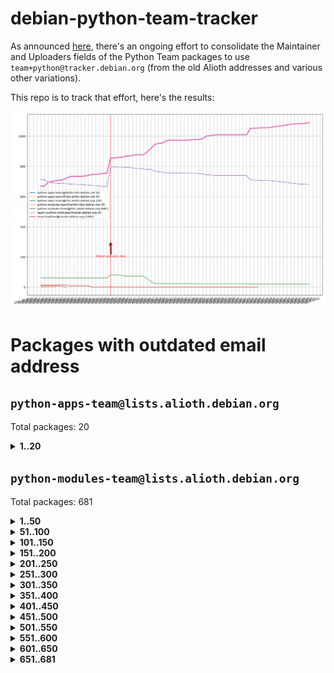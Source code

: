 # debian-python-team-tracker



As announced [here](https://lists.debian.org/debian-python/2021/08/msg00006.html), there's an ongoing effort to consolidate the Maintainer and Uploaders fields of the Python Team packages to use `team+python@tracker.debian.org` (from the old Alioth addresses and various other variations).



This repo is to track that effort, here's the results:



![Python team emails](images/python_team_emails.svg)


# Packages with outdated email address

## `python-apps-team@lists.alioth.debian.org`
Total packages: 20
<details>
<summary><b>1..20</b></summary>


| # | Package | Version |
| --- | --- | --- |
| 1 | [ctop](https://tracker.debian.org/ctop) | 1.0.0-2.1 |
| 2 | [cython](https://tracker.debian.org/cython) | 0.29.14-1 |
| 3 | [db2twitter](https://tracker.debian.org/db2twitter) | 0.6-1.1 |
| 4 | [dodgy](https://tracker.debian.org/dodgy) | 0.1.9-3 |
| 5 | [etm](https://tracker.debian.org/etm) | 3.2.30-1.1 |
| 6 | [firmware-microbit-micropython](https://tracker.debian.org/firmware-microbit-micropython) | 1.0.1-2 |
| 7 | [flatlatex](https://tracker.debian.org/flatlatex) | 0.8-1.1 |
| 8 | [freealchemist](https://tracker.debian.org/freealchemist) | 0.5-1.1 |
| 9 | [kanboard-cli](https://tracker.debian.org/kanboard-cli) | 0.0.2-1.1 |
| 10 | [lightyears](https://tracker.debian.org/lightyears) | 1.4-2 |
| 11 | [muttdown](https://tracker.debian.org/muttdown) | 0.3.4-1 |
| 12 | [pelican](https://tracker.debian.org/pelican) | 4.0.1+dfsg-1.1 |
| 13 | [pipenv](https://tracker.debian.org/pipenv) | 11.9.0-1.1 |
| 14 | [prospector](https://tracker.debian.org/prospector) | 1.1.7-2 |
| 15 | [pybik](https://tracker.debian.org/pybik) | 3.0-3.1 |
| 16 | [retweet](https://tracker.debian.org/retweet) | 0.10-1.1 |
| 17 | [sen](https://tracker.debian.org/sen) | 0.6.1-0.1 |
| 18 | [sinntp](https://tracker.debian.org/sinntp) | 1.6-1.2 |
| 19 | [smem](https://tracker.debian.org/smem) | 1.5-1.1 |
| 20 | [voltron](https://tracker.debian.org/voltron) | 0.1.7+git20200109-1.1 |
</details>

## `python-modules-team@lists.alioth.debian.org`
Total packages: 681
<details>
<summary><b>1..50</b></summary>


| # | Package | Version |
| --- | --- | --- |
| 1 | [anorack](https://tracker.debian.org/anorack) | 0.2.7-1 |
| 2 | [anosql](https://tracker.debian.org/anosql) | 1.0.1-1 |
| 3 | [appdirs](https://tracker.debian.org/appdirs) | 1.4.4-1 |
| 4 | [asn1crypto](https://tracker.debian.org/asn1crypto) | 1.4.0-1 |
| 5 | [astral](https://tracker.debian.org/astral) | 1.6.1-2 |
| 6 | [authres](https://tracker.debian.org/authres) | 1.2.0-2 |
| 7 | [automat](https://tracker.debian.org/automat) | 20.2.0-1 |
| 8 | [azure-cosmos-table-python](https://tracker.debian.org/azure-cosmos-table-python) | 1.0.5+git20191025-5 |
| 9 | [babelfish](https://tracker.debian.org/babelfish) | 0.5.4-3 |
| 10 | [bdist-nsi](https://tracker.debian.org/bdist-nsi) | 0.1.5-2 |
| 11 | [behave](https://tracker.debian.org/behave) | 1.2.6-3 |
| 12 | [bernhard](https://tracker.debian.org/bernhard) | 0.2.6-2 |
| 13 | [betamax](https://tracker.debian.org/betamax) | 0.8.1-2 |
| 14 | [bibtexparser](https://tracker.debian.org/bibtexparser) | 1.1.0+ds-3 |
| 15 | [binaryornot](https://tracker.debian.org/binaryornot) | 0.4.4+dfsg-4 |
| 16 | [bitstruct](https://tracker.debian.org/bitstruct) | 8.9.0-1 |
| 17 | [blessings](https://tracker.debian.org/blessings) | 1.6-3 |
| 18 | [case](https://tracker.debian.org/case) | 1.5.3+dfsg-3 |
| 19 | [celery-batches](https://tracker.debian.org/celery-batches) | 0.2-2 |
| 20 | [celery-haystack](https://tracker.debian.org/celery-haystack) | 0.10-4 |
| 21 | [cerealizer](https://tracker.debian.org/cerealizer) | 0.8.1-3 |
| 22 | [chardet](https://tracker.debian.org/chardet) | 4.0.0-1 |
| 23 | [chargebee-python](https://tracker.debian.org/chargebee-python) | 1.6.6-1 |
| 24 | [chargebee2-python](https://tracker.debian.org/chargebee2-python) | 2.7.3-1 |
| 25 | [circuits](https://tracker.debian.org/circuits) | 3.1.0+ds1-2 |
| 26 | [codicefiscale](https://tracker.debian.org/codicefiscale) | 0.9+ds0-2 |
| 27 | [colorclass](https://tracker.debian.org/colorclass) | 2.2.0-2.1 |
| 28 | [colorspacious](https://tracker.debian.org/colorspacious) | 1.1.2-2 |
| 29 | [commonmark](https://tracker.debian.org/commonmark) | 0.9.1-3 |
| 30 | [constantly](https://tracker.debian.org/constantly) | 15.1.0-2 |
| 31 | [contextlib2](https://tracker.debian.org/contextlib2) | 0.6.0.post1-1 |
| 32 | [cookiecutter](https://tracker.debian.org/cookiecutter) | 1.6.0-4 |
| 33 | [coreapi](https://tracker.debian.org/coreapi) | 2.3.3-4 |
| 34 | [coreschema](https://tracker.debian.org/coreschema) | 0.0.4-3 |
| 35 | [cov-core](https://tracker.debian.org/cov-core) | 1.15.0-3 |
| 36 | [cppy](https://tracker.debian.org/cppy) | 1.1.0-2 |
| 37 | [cram](https://tracker.debian.org/cram) | 0.7-4 |
| 38 | [cssutils](https://tracker.debian.org/cssutils) | 1.0.2-3 |
| 39 | [d2to1](https://tracker.debian.org/d2to1) | 0.2.12-2 |
| 40 | [deap](https://tracker.debian.org/deap) | 1.3.1-2 |
| 41 | [debiancontributors](https://tracker.debian.org/debiancontributors) | 0.7.8-2 |
| 42 | [devpi-common](https://tracker.debian.org/devpi-common) | 3.2.2-1.1 |
| 43 | [django-ajax-selects](https://tracker.debian.org/django-ajax-selects) | 1.7.0-3 |
| 44 | [django-anymail](https://tracker.debian.org/django-anymail) | 7.1.0-1 |
| 45 | [django-bitfield](https://tracker.debian.org/django-bitfield) | 1.9.6-2 |
| 46 | [django-countries](https://tracker.debian.org/django-countries) | 6.0-1 |
| 47 | [django-dirtyfields](https://tracker.debian.org/django-dirtyfields) | 1.3.1-2 |
| 48 | [django-downloadview](https://tracker.debian.org/django-downloadview) | 2.1.1-1 |
| 49 | [django-environ](https://tracker.debian.org/django-environ) | 0.4.4-2 |
| 50 | [django-filter](https://tracker.debian.org/django-filter) | 2.4.0-1 |
</details>
<details>
<summary><b>51..100</b></summary>

| # | Package | Version |
| --- | --- | --- |
| 51 | [django-hvad](https://tracker.debian.org/django-hvad) | 1.8.0-1.1 |
| 52 | [django-impersonate](https://tracker.debian.org/django-impersonate) | 1.5-1 |
| 53 | [django-js-reverse](https://tracker.debian.org/django-js-reverse) | 0.7.3-1.1 |
| 54 | [django-macaddress](https://tracker.debian.org/django-macaddress) | 1.5.0-2 |
| 55 | [django-markupfield](https://tracker.debian.org/django-markupfield) | 2.0.0-1 |
| 56 | [django-memoize](https://tracker.debian.org/django-memoize) | 2.2.0+dfsg-1 |
| 57 | [django-nose](https://tracker.debian.org/django-nose) | 1.4.6-2.1 |
| 58 | [django-notification](https://tracker.debian.org/django-notification) | 1.2.0-3 |
| 59 | [django-organizations](https://tracker.debian.org/django-organizations) | 1.1.2-1 |
| 60 | [django-pagination](https://tracker.debian.org/django-pagination) | 1.0.7-4 |
| 61 | [django-paintstore](https://tracker.debian.org/django-paintstore) | 0.2-4 |
| 62 | [django-picklefield](https://tracker.debian.org/django-picklefield) | 3.0.1-1 |
| 63 | [django-pipeline](https://tracker.debian.org/django-pipeline) | 1.6.14-3 |
| 64 | [django-q](https://tracker.debian.org/django-q) | 1.2.1-1 |
| 65 | [django-recurrence](https://tracker.debian.org/django-recurrence) | 1.10.3-1 |
| 66 | [django-redis-sessions](https://tracker.debian.org/django-redis-sessions) | 0.6.1-2 |
| 67 | [django-simple-redis-admin](https://tracker.debian.org/django-simple-redis-admin) | 1.4.0-2 |
| 68 | [django-stronghold](https://tracker.debian.org/django-stronghold) | 0.3.0+debian-2 |
| 69 | [django-webpack-loader](https://tracker.debian.org/django-webpack-loader) | 0.6.0-2 |
| 70 | [django-websocket-redis](https://tracker.debian.org/django-websocket-redis) | 0.4.7-2 |
| 71 | [django-wkhtmltopdf](https://tracker.debian.org/django-wkhtmltopdf) | 3.3.0-1 |
| 72 | [django-xmlrpc](https://tracker.debian.org/django-xmlrpc) | 0.1.8-2 |
| 73 | [djangorestframework-api-key](https://tracker.debian.org/djangorestframework-api-key) | 2.0.0-2 |
| 74 | [djangorestframework-filters](https://tracker.debian.org/djangorestframework-filters) | 1.0.0.dev0-1 |
| 75 | [dkimpy](https://tracker.debian.org/dkimpy) | 1.0.5-1 |
| 76 | [dnsdiag](https://tracker.debian.org/dnsdiag) | 1.7.0-1 |
| 77 | [dnspython](https://tracker.debian.org/dnspython) | 2.0.0-1 |
| 78 | [dockerpty](https://tracker.debian.org/dockerpty) | 0.4.1-2 |
| 79 | [dominate](https://tracker.debian.org/dominate) | 2.3.1-2 |
| 80 | [doublex](https://tracker.debian.org/doublex) | 1.9.2-1 |
| 81 | [drf-generators](https://tracker.debian.org/drf-generators) | 0.5.0-1 |
| 82 | [easyprocess](https://tracker.debian.org/easyprocess) | 0.2.5-2 |
| 83 | [elasticsearch-curator](https://tracker.debian.org/elasticsearch-curator) | 5.8.1-1 |
| 84 | [entrypoints](https://tracker.debian.org/entrypoints) | 0.3-3 |
| 85 | [enum34](https://tracker.debian.org/enum34) | 1.1.6-4 |
| 86 | [enzyme](https://tracker.debian.org/enzyme) | 0.4.1-2 |
| 87 | [exam](https://tracker.debian.org/exam) | 0.10.5-3 |
| 88 | [factory-boy](https://tracker.debian.org/factory-boy) | 2.11.1-3 |
| 89 | [faker](https://tracker.debian.org/faker) | 0.9.3-0.1 |
| 90 | [fakesleep](https://tracker.debian.org/fakesleep) | 0.1-2 |
| 91 | [fastchunking](https://tracker.debian.org/fastchunking) | 0.0.3-2 |
| 92 | [feedgenerator](https://tracker.debian.org/feedgenerator) | 1.9-2 |
| 93 | [flake8-polyfill](https://tracker.debian.org/flake8-polyfill) | 1.0.2-2 |
| 94 | [flask-api](https://tracker.debian.org/flask-api) | 1.1+dfsg-1.1 |
| 95 | [flask-assets](https://tracker.debian.org/flask-assets) | 2.0-1 |
| 96 | [flask-babelex](https://tracker.debian.org/flask-babelex) | 0.9.4-1 |
| 97 | [flask-bcrypt](https://tracker.debian.org/flask-bcrypt) | 0.7.1-2 |
| 98 | [flask-compress](https://tracker.debian.org/flask-compress) | 1.4.0-3 |
| 99 | [flask-gravatar](https://tracker.debian.org/flask-gravatar) | 0.4.2-2 |
| 100 | [flask-htmlmin](https://tracker.debian.org/flask-htmlmin) | 1.3.2-2 |
</details>
<details>
<summary><b>101..150</b></summary>

| # | Package | Version |
| --- | --- | --- |
| 101 | [flask-ldapconn](https://tracker.debian.org/flask-ldapconn) | 0.7.2-1.1 |
| 102 | [flask-limiter](https://tracker.debian.org/flask-limiter) | 1.0.1-2 |
| 103 | [flask-login](https://tracker.debian.org/flask-login) | 0.5.0-1 |
| 104 | [flask-mail](https://tracker.debian.org/flask-mail) | 0.9.1+dfsg1-1.1 |
| 105 | [flask-mongoengine](https://tracker.debian.org/flask-mongoengine) | 0.9.3-4 |
| 106 | [flask-multistatic](https://tracker.debian.org/flask-multistatic) | 1.0-2 |
| 107 | [flask-paranoid](https://tracker.debian.org/flask-paranoid) | 0.2.0-3.1 |
| 108 | [flask-script](https://tracker.debian.org/flask-script) | 2.0.6-2 |
| 109 | [flask-silk](https://tracker.debian.org/flask-silk) | 0.2-18 |
| 110 | [flask-wtf](https://tracker.debian.org/flask-wtf) | 0.14.3-1 |
| 111 | [flufl.bounce](https://tracker.debian.org/flufl.bounce) | 3.0.1-1 |
| 112 | [flufl.enum](https://tracker.debian.org/flufl.enum) | 4.1.1-3 |
| 113 | [flufl.i18n](https://tracker.debian.org/flufl.i18n) | 3.0.1-1 |
| 114 | [flufl.lock](https://tracker.debian.org/flufl.lock) | 5.0.1-1 |
| 115 | [flufl.password](https://tracker.debian.org/flufl.password) | 1.3-3 |
| 116 | [flufl.testing](https://tracker.debian.org/flufl.testing) | 0.7-2 |
| 117 | [gerritlib](https://tracker.debian.org/gerritlib) | 0.8.0-2 |
| 118 | [gmplot](https://tracker.debian.org/gmplot) | 1.2.0-2 |
| 119 | [gpxpy](https://tracker.debian.org/gpxpy) | 1.4.2-1 |
| 120 | [gtextfsm](https://tracker.debian.org/gtextfsm) | 1.1.0-2 |
| 121 | [gtts](https://tracker.debian.org/gtts) | 2.0.3-1 |
| 122 | [gtts-token](https://tracker.debian.org/gtts-token) | 1.1.3-1 |
| 123 | [guzzle-sphinx-theme](https://tracker.debian.org/guzzle-sphinx-theme) | 0.7.11-5 |
| 124 | [hachoir](https://tracker.debian.org/hachoir) | 3.1.0+dfsg-3 |
| 125 | [haproxy-log-analysis](https://tracker.debian.org/haproxy-log-analysis) | 2.0~b0-2 |
| 126 | [heapdict](https://tracker.debian.org/heapdict) | 1.0.1-1 |
| 127 | [hiro](https://tracker.debian.org/hiro) | 0.5-2 |
| 128 | [httpx](https://tracker.debian.org/httpx) | 0.16.1-1 |
| 129 | [hypothesis-auto](https://tracker.debian.org/hypothesis-auto) | 1.1.4-2 |
| 130 | [importmagic](https://tracker.debian.org/importmagic) | 0.1.7-2 |
| 131 | [inflection](https://tracker.debian.org/inflection) | 0.3.1-2 |
| 132 | [isodate](https://tracker.debian.org/isodate) | 0.6.0-2 |
| 133 | [itypes](https://tracker.debian.org/itypes) | 1.1.0-4 |
| 134 | [jaraco.itertools](https://tracker.debian.org/jaraco.itertools) | 2.0.1-4 |
| 135 | [javaproperties](https://tracker.debian.org/javaproperties) | 0.7.0-1 |
| 136 | [jinja2-time](https://tracker.debian.org/jinja2-time) | 0.2.0-2 |
| 137 | [jpy](https://tracker.debian.org/jpy) | 0.9.0-3 |
| 138 | [jpylyzer](https://tracker.debian.org/jpylyzer) | 2.0.0-3 |
| 139 | [json-tricks](https://tracker.debian.org/json-tricks) | 3.11.0-2 |
| 140 | [jsonhyperschema-codec](https://tracker.debian.org/jsonhyperschema-codec) | 1.0.3-2 |
| 141 | [jsonpickle](https://tracker.debian.org/jsonpickle) | 1.2-1 |
| 142 | [junos-eznc](https://tracker.debian.org/junos-eznc) | 2.1.7-3 |
| 143 | [jupyter-sphinx-theme](https://tracker.debian.org/jupyter-sphinx-theme) | 0.0.6+ds1-10 |
| 144 | [kitchen](https://tracker.debian.org/kitchen) | 1.2.6-2 |
| 145 | [kivy](https://tracker.debian.org/kivy) | 1.11.0-2 |
| 146 | [lazr.delegates](https://tracker.debian.org/lazr.delegates) | 2.0.3-2 |
| 147 | [lazr.smtptest](https://tracker.debian.org/lazr.smtptest) | 2.0.3-2 |
| 148 | [lexicon](https://tracker.debian.org/lexicon) | 3.3.17-1 |
| 149 | [libthumbor](https://tracker.debian.org/libthumbor) | 1.3.3-2 |
| 150 | [logilab-constraint](https://tracker.debian.org/logilab-constraint) | 0.6.0-2 |
</details>
<details>
<summary><b>151..200</b></summary>

| # | Package | Version |
| --- | --- | --- |
| 151 | [mako](https://tracker.debian.org/mako) | 1.1.3+ds1-2 |
| 152 | [manuel](https://tracker.debian.org/manuel) | 1.10.1-2 |
| 153 | [markupsafe](https://tracker.debian.org/markupsafe) | 1.1.1-1 |
| 154 | [mercurial-extension-utils](https://tracker.debian.org/mercurial-extension-utils) | 1.5.1-1 |
| 155 | [mercurial-extension-utils](https://tracker.debian.org/mercurial-extension-utils) | 1.5.1-3 |
| 156 | [mercurial-keyring](https://tracker.debian.org/mercurial-keyring) | 1.3.1-3 |
| 157 | [microsoft-authentication-extensions-for-python](https://tracker.debian.org/microsoft-authentication-extensions-for-python) | 0.3.0-1 |
| 158 | [milksnake](https://tracker.debian.org/milksnake) | 0.1.5-1 |
| 159 | [mimerender](https://tracker.debian.org/mimerender) | 0.6.0-2 |
| 160 | [mmllib](https://tracker.debian.org/mmllib) | 0.3.0.post1-2 |
| 161 | [mockldap](https://tracker.debian.org/mockldap) | 0.3.0-4 |
| 162 | [modernize](https://tracker.debian.org/modernize) | 0.7-2 |
| 163 | [moksha.common](https://tracker.debian.org/moksha.common) | 1.2.5-4 |
| 164 | [more-itertools](https://tracker.debian.org/more-itertools) | 4.2.0-3 |
| 165 | [mrtparse](https://tracker.debian.org/mrtparse) | 1.6-2 |
| 166 | [musicbrainzngs](https://tracker.debian.org/musicbrainzngs) | 0.7.1-2 |
| 167 | [mutagen](https://tracker.debian.org/mutagen) | 1.45.1-2 |
| 168 | [mwic](https://tracker.debian.org/mwic) | 0.7.8-1 |
| 169 | [mysql-connector-python](https://tracker.debian.org/mysql-connector-python) | 8.0.15-2 |
| 170 | [nb2plots](https://tracker.debian.org/nb2plots) | 0.6-2 |
| 171 | [netmiko](https://tracker.debian.org/netmiko) | 2.4.2-1 |
| 172 | [networkx](https://tracker.debian.org/networkx) | 2.5+ds-2 |
| 173 | [nose](https://tracker.debian.org/nose) | 1.3.7-6 |
| 174 | [nose](https://tracker.debian.org/nose) | 1.3.7-7 |
| 175 | [nose2](https://tracker.debian.org/nose2) | 0.9.2-1 |
| 176 | [nose2-cov](https://tracker.debian.org/nose2-cov) | 1.0a4-3 |
| 177 | [ntplib](https://tracker.debian.org/ntplib) | 0.3.3-2 |
| 178 | [numpy-stl](https://tracker.debian.org/numpy-stl) | 2.9.0-1 |
| 179 | [numpydoc](https://tracker.debian.org/numpydoc) | 1.1.0-3 |
| 180 | [obsub](https://tracker.debian.org/obsub) | 0.2-4 |
| 181 | [okasha](https://tracker.debian.org/okasha) | 0.2.4-4 |
| 182 | [overpass](https://tracker.debian.org/overpass) | 0.7-1 |
| 183 | [pastescript](https://tracker.debian.org/pastescript) | 2.0.2-4 |
| 184 | [pcapy](https://tracker.debian.org/pcapy) | 0.11.4-2 |
| 185 | [pdfkit](https://tracker.debian.org/pdfkit) | 0.6.1-2 |
| 186 | [pep8](https://tracker.debian.org/pep8) | 1.7.1-9 |
| 187 | [pep8-naming](https://tracker.debian.org/pep8-naming) | 0.10.0-1 |
| 188 | [pg8000](https://tracker.debian.org/pg8000) | 1.10.6-2 |
| 189 | [pidcat](https://tracker.debian.org/pidcat) | 2.1.0-4 |
| 190 | [pilkit](https://tracker.debian.org/pilkit) | 2.0-3 |
| 191 | [plastex](https://tracker.debian.org/plastex) | 2.1-2 |
| 192 | [ply](https://tracker.debian.org/ply) | 3.11-4 |
| 193 | [portio](https://tracker.debian.org/portio) | 0.5-4 |
| 194 | [postgresfixture](https://tracker.debian.org/postgresfixture) | 0.4.2-1 |
| 195 | [power](https://tracker.debian.org/power) | 1.4+dfsg-4 |
| 196 | [pprintpp](https://tracker.debian.org/pprintpp) | 0.4.0-2 |
| 197 | [preggy](https://tracker.debian.org/preggy) | 1.4.4-1 |
| 198 | [prettytable](https://tracker.debian.org/prettytable) | 0.7.2-5 |
| 199 | [proxmoxer](https://tracker.debian.org/proxmoxer) | 1.0.3-2 |
| 200 | [ptable](https://tracker.debian.org/ptable) | 0.9.2-2 |
</details>
<details>
<summary><b>201..250</b></summary>

| # | Package | Version |
| --- | --- | --- |
| 201 | [py-macaroon-bakery](https://tracker.debian.org/py-macaroon-bakery) | 1.3.1-1 |
| 202 | [py-radix](https://tracker.debian.org/py-radix) | 0.10.0-3 |
| 203 | [py3dns](https://tracker.debian.org/py3dns) | 3.2.1-1 |
| 204 | [pyasn1](https://tracker.debian.org/pyasn1) | 0.4.8-1 |
| 205 | [pybindgen](https://tracker.debian.org/pybindgen) | 0.20.0+dfsg1-2 |
| 206 | [pycairo](https://tracker.debian.org/pycairo) | 1.16.2-3 |
| 207 | [pycairo](https://tracker.debian.org/pycairo) | 1.16.2-4 |
| 208 | [pycallgraph](https://tracker.debian.org/pycallgraph) | 1.1.3-1.2 |
| 209 | [pycares](https://tracker.debian.org/pycares) | 3.1.1-1 |
| 210 | [pycifrw](https://tracker.debian.org/pycifrw) | 4.4-2 |
| 211 | [pyclamd](https://tracker.debian.org/pyclamd) | 0.4.0-2 |
| 212 | [pycodestyle](https://tracker.debian.org/pycodestyle) | 2.6.0-1 |
| 213 | [pycparser](https://tracker.debian.org/pycparser) | 2.20-3 |
| 214 | [pycryptodome](https://tracker.debian.org/pycryptodome) | 3.9.7+dfsg1-1 |
| 215 | [pycxx](https://tracker.debian.org/pycxx) | 7.1.4-0.1 |
| 216 | [pydbus](https://tracker.debian.org/pydbus) | 0.6.0-4 |
| 217 | [pydenticon](https://tracker.debian.org/pydenticon) | 0.3.1-2 |
| 218 | [pydispatcher](https://tracker.debian.org/pydispatcher) | 2.0.5-2 |
| 219 | [pydle](https://tracker.debian.org/pydle) | 0.9.4-2 |
| 220 | [pyeapi](https://tracker.debian.org/pyeapi) | 0.8.1-2 |
| 221 | [pyee](https://tracker.debian.org/pyee) | 7.0.2-1 |
| 222 | [pyenchant](https://tracker.debian.org/pyenchant) | 3.2.0-1 |
| 223 | [pyfg](https://tracker.debian.org/pyfg) | 0.50-2 |
| 224 | [pyfiglet](https://tracker.debian.org/pyfiglet) | 0.8.0+dfsg-1 |
| 225 | [pyfribidi](https://tracker.debian.org/pyfribidi) | 0.12.0+repack-7 |
| 226 | [pygame](https://tracker.debian.org/pygame) | 1.9.6+dfsg-2 |
| 227 | [pygeoif](https://tracker.debian.org/pygeoif) | 0.7-2 |
| 228 | [pygithub](https://tracker.debian.org/pygithub) | 1.43.7-1 |
| 229 | [pygments](https://tracker.debian.org/pygments) | 2.3.1+dfsg-3 |
| 230 | [pygtail](https://tracker.debian.org/pygtail) | 0.6.1-2 |
| 231 | [pygtkspellcheck](https://tracker.debian.org/pygtkspellcheck) | 4.0.5-2 |
| 232 | [pyhamcrest](https://tracker.debian.org/pyhamcrest) | 1.9.0-3 |
| 233 | [pyinotify](https://tracker.debian.org/pyinotify) | 0.9.6-1.3 |
| 234 | [pyiosxr](https://tracker.debian.org/pyiosxr) | 0.52-1.1 |
| 235 | [pyjavaproperties](https://tracker.debian.org/pyjavaproperties) | 0.7-2 |
| 236 | [pyjokes](https://tracker.debian.org/pyjokes) | 0.5.0-3 |
| 237 | [pykcs11](https://tracker.debian.org/pykcs11) | 1.5.10-1 |
| 238 | [pylama](https://tracker.debian.org/pylama) | 7.4.3-3 |
| 239 | [pylibmc](https://tracker.debian.org/pylibmc) | 1.5.2-3 |
| 240 | [pylint-celery](https://tracker.debian.org/pylint-celery) | 0.3-5 |
| 241 | [pylint-common](https://tracker.debian.org/pylint-common) | 0.2.5-4 |
| 242 | [pylint-django](https://tracker.debian.org/pylint-django) | 2.0.13-1 |
| 243 | [pylint-flask](https://tracker.debian.org/pylint-flask) | 0.5-4 |
| 244 | [pylint-plugin-utils](https://tracker.debian.org/pylint-plugin-utils) | 0.6-1 |
| 245 | [pymacs](https://tracker.debian.org/pymacs) | 0.25-3 |
| 246 | [pymilter](https://tracker.debian.org/pymilter) | 1.0.4-2 |
| 247 | [pymodbus](https://tracker.debian.org/pymodbus) | 2.1.0+dfsg-2 |
| 248 | [pymssql](https://tracker.debian.org/pymssql) | 2.1.4+dfsg-3 |
| 249 | [pymupdf](https://tracker.debian.org/pymupdf) | 1.17.4+ds1-2 |
| 250 | [pynag](https://tracker.debian.org/pynag) | 1.1.2+dfsg-2 |
</details>
<details>
<summary><b>251..300</b></summary>

| # | Package | Version |
| --- | --- | --- |
| 251 | [pynliner](https://tracker.debian.org/pynliner) | 0.8.0-2 |
| 252 | [pyopengl](https://tracker.debian.org/pyopengl) | 3.1.5+dfsg-1 |
| 253 | [pypandoc](https://tracker.debian.org/pypandoc) | 1.5+ds0-1 |
| 254 | [pyparsing](https://tracker.debian.org/pyparsing) | 2.4.7-1 |
| 255 | [pyphen](https://tracker.debian.org/pyphen) | 0.9.5-3 |
| 256 | [pyprind](https://tracker.debian.org/pyprind) | 2.11.2-2 |
| 257 | [pyquery](https://tracker.debian.org/pyquery) | 1.2.9-4 |
| 258 | [pyrad](https://tracker.debian.org/pyrad) | 2.1-2 |
| 259 | [pyrsistent](https://tracker.debian.org/pyrsistent) | 0.15.5-1 |
| 260 | [pysimplesoap](https://tracker.debian.org/pysimplesoap) | 1.16.2-3 |
| 261 | [pysmi](https://tracker.debian.org/pysmi) | 0.3.2-2 |
| 262 | [pysodium](https://tracker.debian.org/pysodium) | 0.7.0-2 |
| 263 | [pyspf](https://tracker.debian.org/pyspf) | 2.0.14-2 |
| 264 | [pysrt](https://tracker.debian.org/pysrt) | 1.0.1-2 |
| 265 | [pyssim](https://tracker.debian.org/pyssim) | 0.2-2 |
| 266 | [pystemd](https://tracker.debian.org/pystemd) | 0.7.0-4 |
| 267 | [pysubnettree](https://tracker.debian.org/pysubnettree) | 0.33-1 |
| 268 | [pytaglib](https://tracker.debian.org/pytaglib) | 0.3.6+dfsg-2 |
| 269 | [pytds](https://tracker.debian.org/pytds) | 1.10.0-1 |
| 270 | [pytest-arraydiff](https://tracker.debian.org/pytest-arraydiff) | 0.3-1 |
| 271 | [pytest-bdd](https://tracker.debian.org/pytest-bdd) | 3.2.1-1 |
| 272 | [pytest-cookies](https://tracker.debian.org/pytest-cookies) | 0.4.0-1 |
| 273 | [pytest-django](https://tracker.debian.org/pytest-django) | 3.5.1-1 |
| 274 | [pytest-expect](https://tracker.debian.org/pytest-expect) | 1.1.0-2 |
| 275 | [pytest-forked](https://tracker.debian.org/pytest-forked) | 1.3.0-1 |
| 276 | [pytest-httpbin](https://tracker.debian.org/pytest-httpbin) | 1.0.0-2 |
| 277 | [pytest-instafail](https://tracker.debian.org/pytest-instafail) | 0.4.2-1 |
| 278 | [pytest-remotedata](https://tracker.debian.org/pytest-remotedata) | 0.3.2-1 |
| 279 | [pytest-runner](https://tracker.debian.org/pytest-runner) | 2.11.1-1.2 |
| 280 | [pytest-sugar](https://tracker.debian.org/pytest-sugar) | 0.9.4-1 |
| 281 | [pytest-tornado](https://tracker.debian.org/pytest-tornado) | 0.8.1-1 |
| 282 | [pytest-vcr](https://tracker.debian.org/pytest-vcr) | 1.0.2-2 |
| 283 | [pytest-xvfb](https://tracker.debian.org/pytest-xvfb) | 1.2.0-1 |
| 284 | [python-activipy](https://tracker.debian.org/python-activipy) | 0.1-7 |
| 285 | [python-adal](https://tracker.debian.org/python-adal) | 1.2.2-1 |
| 286 | [python-agate](https://tracker.debian.org/python-agate) | 1.6.1-1 |
| 287 | [python-agate-excel](https://tracker.debian.org/python-agate-excel) | 0.2.3-1 |
| 288 | [python-aiohttp-security](https://tracker.debian.org/python-aiohttp-security) | 0.4.0-2 |
| 289 | [python-aiohttp-session](https://tracker.debian.org/python-aiohttp-session) | 2.9.0-2 |
| 290 | [python-aioinflux](https://tracker.debian.org/python-aioinflux) | 0.9.0-2 |
| 291 | [python-aiomeasures](https://tracker.debian.org/python-aiomeasures) | 0.5.14-3 |
| 292 | [python-amqplib](https://tracker.debian.org/python-amqplib) | 1.0.2-2 |
| 293 | [python-anyjson](https://tracker.debian.org/python-anyjson) | 0.3.3-2 |
| 294 | [python-apptools](https://tracker.debian.org/python-apptools) | 4.5.0-1.1 |
| 295 | [python-aptly](https://tracker.debian.org/python-aptly) | 0.12.10-2 |
| 296 | [python-args](https://tracker.debian.org/python-args) | 0.1.0-3 |
| 297 | [python-arpy](https://tracker.debian.org/python-arpy) | 1.1.1-4 |
| 298 | [python-astor](https://tracker.debian.org/python-astor) | 0.8.1-1 |
| 299 | [python-async-timeout](https://tracker.debian.org/python-async-timeout) | 3.0.1-1.1 |
| 300 | [python-azure-devtools](https://tracker.debian.org/python-azure-devtools) | 1.2.0-1 |
</details>
<details>
<summary><b>301..350</b></summary>

| # | Package | Version |
| --- | --- | --- |
| 301 | [python-base58](https://tracker.debian.org/python-base58) | 1.0.3-1.1 |
| 302 | [python-bcdoc](https://tracker.debian.org/python-bcdoc) | 0.16.0-2 |
| 303 | [python-bioblend](https://tracker.debian.org/python-bioblend) | 0.7.0-3 |
| 304 | [python-bitbucket-api](https://tracker.debian.org/python-bitbucket-api) | 0.5.0-3 |
| 305 | [python-box](https://tracker.debian.org/python-box) | 3.4.6-2 |
| 306 | [python-btrees](https://tracker.debian.org/python-btrees) | 4.3.1-2 |
| 307 | [python-cachecontrol](https://tracker.debian.org/python-cachecontrol) | 0.12.6-1 |
| 308 | [python-can](https://tracker.debian.org/python-can) | 3.3.2.final~github-2 |
| 309 | [python-cement](https://tracker.debian.org/python-cement) | 2.10.0-2 |
| 310 | [python-cerberus](https://tracker.debian.org/python-cerberus) | 1.3.2-1 |
| 311 | [python-click-log](https://tracker.debian.org/python-click-log) | 0.2.1-2 |
| 312 | [python-click-threading](https://tracker.debian.org/python-click-threading) | 0.4.4-2 |
| 313 | [python-clint](https://tracker.debian.org/python-clint) | 0.5.1-3 |
| 314 | [python-cluster](https://tracker.debian.org/python-cluster) | 1.3.3-3 |
| 315 | [python-cmarkgfm](https://tracker.debian.org/python-cmarkgfm) | 0.4.2-1 |
| 316 | [python-coloredlogs](https://tracker.debian.org/python-coloredlogs) | 7.3-2 |
| 317 | [python-colour](https://tracker.debian.org/python-colour) | 0.1.5-2 |
| 318 | [python-commentjson](https://tracker.debian.org/python-commentjson) | 0.8.3-2 |
| 319 | [python-consul](https://tracker.debian.org/python-consul) | 0.7.1-1.1 |
| 320 | [python-cookies](https://tracker.debian.org/python-cookies) | 2.2.1-3 |
| 321 | [python-cpuinfo](https://tracker.debian.org/python-cpuinfo) | 5.0.0-2 |
| 322 | [python-crcmod](https://tracker.debian.org/python-crcmod) | 1.7+dfsg-2 |
| 323 | [python-cs](https://tracker.debian.org/python-cs) | 2.7.1-1 |
| 324 | [python-cssselect2](https://tracker.debian.org/python-cssselect2) | 0.3.0-1 |
| 325 | [python-cycler](https://tracker.debian.org/python-cycler) | 0.10.0-3 |
| 326 | [python-daiquiri](https://tracker.debian.org/python-daiquiri) | 1.6.0-1 |
| 327 | [python-dbfread](https://tracker.debian.org/python-dbfread) | 2.0.7-3 |
| 328 | [python-decorator](https://tracker.debian.org/python-decorator) | 4.4.2-2 |
| 329 | [python-demjson](https://tracker.debian.org/python-demjson) | 2.2.4-5 |
| 330 | [python-diaspy](https://tracker.debian.org/python-diaspy) | 0.6.0-2 |
| 331 | [python-dict2xml](https://tracker.debian.org/python-dict2xml) | 1.7.0-1 |
| 332 | [python-dictobj](https://tracker.debian.org/python-dictobj) | 0.4-4 |
| 333 | [python-distro](https://tracker.debian.org/python-distro) | 1.5.0-1 |
| 334 | [python-distutils-extra](https://tracker.debian.org/python-distutils-extra) | 2.45 |
| 335 | [python-django-braces](https://tracker.debian.org/python-django-braces) | 1.14.0-1 |
| 336 | [python-django-casclient](https://tracker.debian.org/python-django-casclient) | 1.5.3-1 |
| 337 | [python-django-dbconn-retry](https://tracker.debian.org/python-django-dbconn-retry) | 0.1.5-1.1 |
| 338 | [python-django-etcd-settings](https://tracker.debian.org/python-django-etcd-settings) | 0.1.13+dfsg-3 |
| 339 | [python-django-gravatar2](https://tracker.debian.org/python-django-gravatar2) | 1.4.4-2 |
| 340 | [python-django-imagekit](https://tracker.debian.org/python-django-imagekit) | 4.0.2-3 |
| 341 | [python-django-jsonfield](https://tracker.debian.org/python-django-jsonfield) | 1.4.0-2 |
| 342 | [python-django-push-notifications](https://tracker.debian.org/python-django-push-notifications) | 1.4.1-1 |
| 343 | [python-django-rest-hooks](https://tracker.debian.org/python-django-rest-hooks) | 1.6.0-1.1 |
| 344 | [python-django-simple-history](https://tracker.debian.org/python-django-simple-history) | 2.7.0-1.1 |
| 345 | [python-django-split-settings](https://tracker.debian.org/python-django-split-settings) | 0.3.0-2 |
| 346 | [python-dnslib](https://tracker.debian.org/python-dnslib) | 0.9.14-1 |
| 347 | [python-docutils](https://tracker.debian.org/python-docutils) | 0.16+dfsg-2 |
| 348 | [python-doubleratchet](https://tracker.debian.org/python-doubleratchet) | 0.6.0-2 |
| 349 | [python-dpkt](https://tracker.debian.org/python-dpkt) | 1.9.2-2 |
| 350 | [python-easywebdav](https://tracker.debian.org/python-easywebdav) | 1.2.0-8 |
</details>
<details>
<summary><b>351..400</b></summary>

| # | Package | Version |
| --- | --- | --- |
| 351 | [python-enable](https://tracker.debian.org/python-enable) | 4.8.1-1 |
| 352 | [python-envisage](https://tracker.debian.org/python-envisage) | 4.9.0-2.1 |
| 353 | [python-envparse](https://tracker.debian.org/python-envparse) | 0.2.0-2 |
| 354 | [python-envs](https://tracker.debian.org/python-envs) | 1.2.6-1.1 |
| 355 | [python-epc](https://tracker.debian.org/python-epc) | 0.0.5-3 |
| 356 | [python-etcd](https://tracker.debian.org/python-etcd) | 0.4.5-2 |
| 357 | [python-ethtool](https://tracker.debian.org/python-ethtool) | 0.14-3 |
| 358 | [python-ewmh](https://tracker.debian.org/python-ewmh) | 0.1.6-2 |
| 359 | [python-exchangelib](https://tracker.debian.org/python-exchangelib) | 3.2.0-1 |
| 360 | [python-exotel](https://tracker.debian.org/python-exotel) | 0.1.5-2 |
| 361 | [python-fastimport](https://tracker.debian.org/python-fastimport) | 0.9.8-5 |
| 362 | [python-feather-format](https://tracker.debian.org/python-feather-format) | 0.3.1+dfsg1-4 |
| 363 | [python-flaky](https://tracker.debian.org/python-flaky) | 3.7.0-1 |
| 364 | [python-flask-jwt-extended](https://tracker.debian.org/python-flask-jwt-extended) | 3.24.1-2 |
| 365 | [python-flask-marshmallow](https://tracker.debian.org/python-flask-marshmallow) | 0.10.1-4 |
| 366 | [python-flask-seeder](https://tracker.debian.org/python-flask-seeder) | 0.1~a2-2 |
| 367 | [python-ftputil](https://tracker.debian.org/python-ftputil) | 3.4-3 |
| 368 | [python-fudge](https://tracker.debian.org/python-fudge) | 1.1.0-2 |
| 369 | [python-gammu](https://tracker.debian.org/python-gammu) | 2.12-2 |
| 370 | [python-genty](https://tracker.debian.org/python-genty) | 1.3.2-1 |
| 371 | [python-geoip](https://tracker.debian.org/python-geoip) | 1.3.2-3 |
| 372 | [python-geoip2](https://tracker.debian.org/python-geoip2) | 2.9.0+dfsg1-2 |
| 373 | [python-getdns](https://tracker.debian.org/python-getdns) | 1.0.0~b1-2 |
| 374 | [python-gflags](https://tracker.debian.org/python-gflags) | 1.5.1-7 |
| 375 | [python-glob2](https://tracker.debian.org/python-glob2) | 0.5-3 |
| 376 | [python-gmpy2](https://tracker.debian.org/python-gmpy2) | 2.1.0~b5-0.1 |
| 377 | [python-gntp](https://tracker.debian.org/python-gntp) | 1.0.3-2 |
| 378 | [python-gnupg](https://tracker.debian.org/python-gnupg) | 0.4.6-1 |
| 379 | [python-guizero](https://tracker.debian.org/python-guizero) | 1.1.0+dfsg1-2 |
| 380 | [python-hashids](https://tracker.debian.org/python-hashids) | 1.3.1-1 |
| 381 | [python-hidapi](https://tracker.debian.org/python-hidapi) | 0.9.0.post3-2 |
| 382 | [python-hiredis](https://tracker.debian.org/python-hiredis) | 1.0.1-1 |
| 383 | [python-hpilo](https://tracker.debian.org/python-hpilo) | 4.3-3 |
| 384 | [python-html2text](https://tracker.debian.org/python-html2text) | 2020.1.16-1 |
| 385 | [python-http-parser](https://tracker.debian.org/python-http-parser) | 0.9.0-1 |
| 386 | [python-httptools](https://tracker.debian.org/python-httptools) | 0.1.1-1 |
| 387 | [python-ibm-cloud-sdk-core](https://tracker.debian.org/python-ibm-cloud-sdk-core) | 1.6.2-1 |
| 388 | [python-icalendar](https://tracker.debian.org/python-icalendar) | 4.0.3-4 |
| 389 | [python-idna](https://tracker.debian.org/python-idna) | 2.10-1 |
| 390 | [python-imagesize](https://tracker.debian.org/python-imagesize) | 1.2.0-2 |
| 391 | [python-iniparse](https://tracker.debian.org/python-iniparse) | 0.4-3 |
| 392 | [python-ipaddr](https://tracker.debian.org/python-ipaddr) | 2.2.0-4 |
| 393 | [python-ipaddress](https://tracker.debian.org/python-ipaddress) | 1.0.23-1 |
| 394 | [python-ipfix](https://tracker.debian.org/python-ipfix) | 0.9.7-2 |
| 395 | [python-irodsclient](https://tracker.debian.org/python-irodsclient) | 0.8.1-2 |
| 396 | [python-isc-dhcp-leases](https://tracker.debian.org/python-isc-dhcp-leases) | 0.9.1-2 |
| 397 | [python-iso3166](https://tracker.debian.org/python-iso3166) | 0.8.git20170319-2 |
| 398 | [python-isoweek](https://tracker.debian.org/python-isoweek) | 1.3.3-3 |
| 399 | [python-jmespath](https://tracker.debian.org/python-jmespath) | 0.10.0-1 |
| 400 | [python-jsonrpc](https://tracker.debian.org/python-jsonrpc) | 1.13.0-1 |
</details>
<details>
<summary><b>401..450</b></summary>

| # | Package | Version |
| --- | --- | --- |
| 401 | [python-junit-xml](https://tracker.debian.org/python-junit-xml) | 1.9-1 |
| 402 | [python-kanboard](https://tracker.debian.org/python-kanboard) | 1.0.1-1.1 |
| 403 | [python-keepalive](https://tracker.debian.org/python-keepalive) | 0.5-2 |
| 404 | [python-keyring](https://tracker.debian.org/python-keyring) | 18.0.1-2 |
| 405 | [python-langdetect](https://tracker.debian.org/python-langdetect) | 1.0.7-4 |
| 406 | [python-ldap](https://tracker.debian.org/python-ldap) | 3.2.0-4 |
| 407 | [python-ldapdomaindump](https://tracker.debian.org/python-ldapdomaindump) | 0.9.3-1 |
| 408 | [python-leather](https://tracker.debian.org/python-leather) | 0.3.3-1.1 |
| 409 | [python-libguess](https://tracker.debian.org/python-libguess) | 1.1-4 |
| 410 | [python-logfury](https://tracker.debian.org/python-logfury) | 0.1.2-4 |
| 411 | [python-lupa](https://tracker.debian.org/python-lupa) | 1.9+dfsg-1 |
| 412 | [python-lzo](https://tracker.debian.org/python-lzo) | 1.12-3 |
| 413 | [python-mailer](https://tracker.debian.org/python-mailer) | 0.8.1-4 |
| 414 | [python-marshmallow-sqlalchemy](https://tracker.debian.org/python-marshmallow-sqlalchemy) | 0.19.0-1 |
| 415 | [python-mastodon](https://tracker.debian.org/python-mastodon) | 1.5.1-1 |
| 416 | [python-mbed-host-tests](https://tracker.debian.org/python-mbed-host-tests) | 1.4.4-3 |
| 417 | [python-mbed-ls](https://tracker.debian.org/python-mbed-ls) | 1.6.2+dfsg-3 |
| 418 | [python-mccabe](https://tracker.debian.org/python-mccabe) | 0.6.1-3 |
| 419 | [python-measurement](https://tracker.debian.org/python-measurement) | 2.0.1-2 |
| 420 | [python-mechanize](https://tracker.debian.org/python-mechanize) | 1:0.4.5-2 |
| 421 | [python-meld3](https://tracker.debian.org/python-meld3) | 1.0.2-3 |
| 422 | [python-mnemonic](https://tracker.debian.org/python-mnemonic) | 0.19-1 |
| 423 | [python-model-mommy](https://tracker.debian.org/python-model-mommy) | 1.6.0-2 |
| 424 | [python-morris](https://tracker.debian.org/python-morris) | 1.2-2 |
| 425 | [python-mpegdash](https://tracker.debian.org/python-mpegdash) | 0.2.0-1 |
| 426 | [python-mpv](https://tracker.debian.org/python-mpv) | 0.5.2-1 |
| 427 | [python-msrestazure](https://tracker.debian.org/python-msrestazure) | 0.6.2-1 |
| 428 | [python-multidict](https://tracker.debian.org/python-multidict) | 5.1.0-1 |
| 429 | [python-munch](https://tracker.debian.org/python-munch) | 2.3.2-2 |
| 430 | [python-murmurhash](https://tracker.debian.org/python-murmurhash) | 1.0.2-1 |
| 431 | [python-nacl](https://tracker.debian.org/python-nacl) | 1.4.0-1 |
| 432 | [python-nine](https://tracker.debian.org/python-nine) | 1.1.0-1 |
| 433 | [python-noise](https://tracker.debian.org/python-noise) | 1.2.3-3 |
| 434 | [python-notify2](https://tracker.debian.org/python-notify2) | 0.3-4 |
| 435 | [python-ntlm-auth](https://tracker.debian.org/python-ntlm-auth) | 1.4.0-1 |
| 436 | [python-oauth](https://tracker.debian.org/python-oauth) | 1.0.1-6 |
| 437 | [python-odf](https://tracker.debian.org/python-odf) | 1.4.1-1 |
| 438 | [python-offtrac](https://tracker.debian.org/python-offtrac) | 0.1.0-2.1 |
| 439 | [python-ofxclient](https://tracker.debian.org/python-ofxclient) | 2.0.4-2 |
| 440 | [python-opcua](https://tracker.debian.org/python-opcua) | 0.98.11-1 |
| 441 | [python-openid-cla](https://tracker.debian.org/python-openid-cla) | 1.2-2 |
| 442 | [python-openid-teams](https://tracker.debian.org/python-openid-teams) | 1.2-2 |
| 443 | [python-openidc-client](https://tracker.debian.org/python-openidc-client) | 0.6.0-1.1 |
| 444 | [python-opentimestamps](https://tracker.debian.org/python-opentimestamps) | 0.4.1-1 |
| 445 | [python-padme](https://tracker.debian.org/python-padme) | 1.1.1-3 |
| 446 | [python-pampy](https://tracker.debian.org/python-pampy) | 1.8.4-2 |
| 447 | [python-pamqp](https://tracker.debian.org/python-pamqp) | 2.3.0-2 |
| 448 | [python-parse-type](https://tracker.debian.org/python-parse-type) | 0.3.4-3 |
| 449 | [python-path-and-address](https://tracker.debian.org/python-path-and-address) | 2.0.1-2 |
| 450 | [python-pathtools](https://tracker.debian.org/python-pathtools) | 0.1.2-4 |
</details>
<details>
<summary><b>451..500</b></summary>

| # | Package | Version |
| --- | --- | --- |
| 451 | [python-paypal](https://tracker.debian.org/python-paypal) | 1.2.5-3 |
| 452 | [python-peakutils](https://tracker.debian.org/python-peakutils) | 1.3.3+ds-2 |
| 453 | [python-pem](https://tracker.debian.org/python-pem) | 19.1.0-1 |
| 454 | [python-persistent](https://tracker.debian.org/python-persistent) | 4.6.4-0.2 |
| 455 | [python-pex](https://tracker.debian.org/python-pex) | 1.1.14-3.1 |
| 456 | [python-pgbouncer](https://tracker.debian.org/python-pgbouncer) | 0.0.9-3 |
| 457 | [python-pgpdump](https://tracker.debian.org/python-pgpdump) | 1.5-2 |
| 458 | [python-pgspecial](https://tracker.debian.org/python-pgspecial) | 1.11.10+dfsg1-1 |
| 459 | [python-phonenumbers](https://tracker.debian.org/python-phonenumbers) | 8.12.1-1 |
| 460 | [python-picklable-itertools](https://tracker.debian.org/python-picklable-itertools) | 0.1.1-3 |
| 461 | [python-pika](https://tracker.debian.org/python-pika) | 0.11.0-5 |
| 462 | [python-pkginfo](https://tracker.debian.org/python-pkginfo) | 1.4.2-3 |
| 463 | [python-plac](https://tracker.debian.org/python-plac) | 0.9.6-1.1 |
| 464 | [python-plaster](https://tracker.debian.org/python-plaster) | 1.0-2 |
| 465 | [python-plaster-pastedeploy](https://tracker.debian.org/python-plaster-pastedeploy) | 0.5-3 |
| 466 | [python-prctl](https://tracker.debian.org/python-prctl) | 1.7-2 |
| 467 | [python-preshed](https://tracker.debian.org/python-preshed) | 3.0.2-1 |
| 468 | [python-pretend](https://tracker.debian.org/python-pretend) | 1.0.9-1 |
| 469 | [python-prettylog](https://tracker.debian.org/python-prettylog) | 0.1.0-2 |
| 470 | [python-priority](https://tracker.debian.org/python-priority) | 1.3.0-3 |
| 471 | [python-progress](https://tracker.debian.org/python-progress) | 1.5-1 |
| 472 | [python-progressbar](https://tracker.debian.org/python-progressbar) | 2.5-2 |
| 473 | [python-protego](https://tracker.debian.org/python-protego) | 0.1.16+dfsg-2 |
| 474 | [python-prov](https://tracker.debian.org/python-prov) | 1.5.2-2 |
| 475 | [python-pskc](https://tracker.debian.org/python-pskc) | 1.1-3 |
| 476 | [python-publicsuffix2](https://tracker.debian.org/python-publicsuffix2) | 2.20191221-2 |
| 477 | [python-py-zipkin](https://tracker.debian.org/python-py-zipkin) | 0.15.0-1.1 |
| 478 | [python-pyalsa](https://tracker.debian.org/python-pyalsa) | 1.1.6-2 |
| 479 | [python-pyasn1-modules](https://tracker.debian.org/python-pyasn1-modules) | 0.2.1-1 |
| 480 | [python-pyface](https://tracker.debian.org/python-pyface) | 6.1.2-2 |
| 481 | [python-pyftpdlib](https://tracker.debian.org/python-pyftpdlib) | 1.5.4-2 |
| 482 | [python-pygerrit2](https://tracker.debian.org/python-pygerrit2) | 2.0.4-2 |
| 483 | [python-pygtrie](https://tracker.debian.org/python-pygtrie) | 2.2-1.1 |
| 484 | [python-pypump](https://tracker.debian.org/python-pypump) | 0.7-3 |
| 485 | [python-pysnmp4-apps](https://tracker.debian.org/python-pysnmp4-apps) | 0.3.2-2.2 |
| 486 | [python-pysnmp4-mibs](https://tracker.debian.org/python-pysnmp4-mibs) | 0.1.3-3 |
| 487 | [python-pytest-benchmark](https://tracker.debian.org/python-pytest-benchmark) | 3.2.2-2 |
| 488 | [python-pyvmomi](https://tracker.debian.org/python-pyvmomi) | 6.7.1-3 |
| 489 | [python-qtpy](https://tracker.debian.org/python-qtpy) | 1.9.0-3 |
| 490 | [python-rarfile](https://tracker.debian.org/python-rarfile) | 3.1-1 |
| 491 | [python-ratelimiter](https://tracker.debian.org/python-ratelimiter) | 1.2.0.post0-1 |
| 492 | [python-redisearch-py](https://tracker.debian.org/python-redisearch-py) | 1.0.0-1 |
| 493 | [python-releases](https://tracker.debian.org/python-releases) | 1.6.3-1 |
| 494 | [python-repoze.lru](https://tracker.debian.org/python-repoze.lru) | 0.7-2 |
| 495 | [python-repoze.sphinx.autointerface](https://tracker.debian.org/python-repoze.sphinx.autointerface) | 0.8-0.2 |
| 496 | [python-repoze.tm2](https://tracker.debian.org/python-repoze.tm2) | 2.0-2 |
| 497 | [python-requests-cache](https://tracker.debian.org/python-requests-cache) | 0.5.2-1 |
| 498 | [python-requests-ntlm](https://tracker.debian.org/python-requests-ntlm) | 1.1.0-1.1 |
| 499 | [python-requirements-detector](https://tracker.debian.org/python-requirements-detector) | 0.6-2 |
| 500 | [python-restless](https://tracker.debian.org/python-restless) | 2.1.1-2 |
</details>
<details>
<summary><b>501..550</b></summary>

| # | Package | Version |
| --- | --- | --- |
| 501 | [python-roman](https://tracker.debian.org/python-roman) | 2.0.0-4 |
| 502 | [python-rpaths](https://tracker.debian.org/python-rpaths) | 0.13-1.1 |
| 503 | [python-rply](https://tracker.debian.org/python-rply) | 0.7.7-2 |
| 504 | [python-schedutils](https://tracker.debian.org/python-schedutils) | 0.6-2.1 |
| 505 | [python-schema](https://tracker.debian.org/python-schema) | 0.6.7-3 |
| 506 | [python-schroot](https://tracker.debian.org/python-schroot) | 0.4-4 |
| 507 | [python-scp](https://tracker.debian.org/python-scp) | 0.13.0-2 |
| 508 | [python-scrapy-djangoitem](https://tracker.debian.org/python-scrapy-djangoitem) | 1.1.1-4 |
| 509 | [python-scripttest](https://tracker.debian.org/python-scripttest) | 1.3-3 |
| 510 | [python-scruffy](https://tracker.debian.org/python-scruffy) | 0.3.3-2 |
| 511 | [python-sdnotify](https://tracker.debian.org/python-sdnotify) | 0.3.1-2 |
| 512 | [python-serverfiles](https://tracker.debian.org/python-serverfiles) | 0.3.0-1 |
| 513 | [python-service-identity](https://tracker.debian.org/python-service-identity) | 18.1.0-6 |
| 514 | [python-sexpdata](https://tracker.debian.org/python-sexpdata) | 0.0.3-2 |
| 515 | [python-shade](https://tracker.debian.org/python-shade) | 1.30.0-3 |
| 516 | [python-shellescape](https://tracker.debian.org/python-shellescape) | 3.4.1-4 |
| 517 | [python-simpy](https://tracker.debian.org/python-simpy) | 2.3.1+dfsg-2 |
| 518 | [python-simpy3](https://tracker.debian.org/python-simpy3) | 3.0.11-2 |
| 519 | [python-slimmer](https://tracker.debian.org/python-slimmer) | 0.1.30-8 |
| 520 | [python-slugify](https://tracker.debian.org/python-slugify) | 4.0.0-1 |
| 521 | [python-smstrade](https://tracker.debian.org/python-smstrade) | 0.2.4-6 |
| 522 | [python-socketpool](https://tracker.debian.org/python-socketpool) | 0.5.3-5 |
| 523 | [python-sparkpost](https://tracker.debian.org/python-sparkpost) | 1.3.7-2 |
| 524 | [python-sphinx-issues](https://tracker.debian.org/python-sphinx-issues) | 1.2.0-2 |
| 525 | [python-spur](https://tracker.debian.org/python-spur) | 0.3.21-1 |
| 526 | [python-srp](https://tracker.debian.org/python-srp) | 1.0.15-1 |
| 527 | [python-statsd](https://tracker.debian.org/python-statsd) | 3.3.0-2 |
| 528 | [python-stopit](https://tracker.debian.org/python-stopit) | 1.1.2-1 |
| 529 | [python-structlog](https://tracker.debian.org/python-structlog) | 20.1.0-1 |
| 530 | [python-sunlight](https://tracker.debian.org/python-sunlight) | 1.1.5-3 |
| 531 | [python-suntime](https://tracker.debian.org/python-suntime) | 1.2.5-2 |
| 532 | [python-tblib](https://tracker.debian.org/python-tblib) | 1.7.0-1 |
| 533 | [python-tempita](https://tracker.debian.org/python-tempita) | 0.5.2-6 |
| 534 | [python-tesserocr](https://tracker.debian.org/python-tesserocr) | 2.5.0-1 |
| 535 | [python-test-server](https://tracker.debian.org/python-test-server) | 0.0.27-2 |
| 536 | [python-testing.common.database](https://tracker.debian.org/python-testing.common.database) | 2.0.0-2 |
| 537 | [python-testing.mysqld](https://tracker.debian.org/python-testing.mysqld) | 1.4.0-4 |
| 538 | [python-testing.postgresql](https://tracker.debian.org/python-testing.postgresql) | 1.3.0-2 |
| 539 | [python-textile](https://tracker.debian.org/python-textile) | 1:4.0.1-3 |
| 540 | [python-thriftpy](https://tracker.debian.org/python-thriftpy) | 0.3.9+ds1-1 |
| 541 | [python-timeline](https://tracker.debian.org/python-timeline) | 0.0.7-2 |
| 542 | [python-tinycss](https://tracker.debian.org/python-tinycss) | 0.4-3 |
| 543 | [python-tinycss2](https://tracker.debian.org/python-tinycss2) | 1.0.2-1 |
| 544 | [python-tktreectrl](https://tracker.debian.org/python-tktreectrl) | 2.0.2-3 |
| 545 | [python-tld](https://tracker.debian.org/python-tld) | 0.11.11-1 |
| 546 | [python-toml](https://tracker.debian.org/python-toml) | 0.10.1-1 |
| 547 | [python-tomlkit](https://tracker.debian.org/python-tomlkit) | 0.6.0-2 |
| 548 | [python-traits](https://tracker.debian.org/python-traits) | 5.2.0-2 |
| 549 | [python-traitsui](https://tracker.debian.org/python-traitsui) | 6.1.3-3 |
| 550 | [python-translationstring](https://tracker.debian.org/python-translationstring) | 1.4-1 |
</details>
<details>
<summary><b>551..600</b></summary>

| # | Package | Version |
| --- | --- | --- |
| 551 | [python-trezor](https://tracker.debian.org/python-trezor) | 0.12.2-2 |
| 552 | [python-trie](https://tracker.debian.org/python-trie) | 0.2+ds-2 |
| 553 | [python-twitter](https://tracker.debian.org/python-twitter) | 3.3-2 |
| 554 | [python-typeguard](https://tracker.debian.org/python-typeguard) | 2.2.2-1.1 |
| 555 | [python-tzlocal](https://tracker.debian.org/python-tzlocal) | 2.1-1 |
| 556 | [python-udatetime](https://tracker.debian.org/python-udatetime) | 0.0.16-4 |
| 557 | [python-uflash](https://tracker.debian.org/python-uflash) | 1.2.4+dfsg-4 |
| 558 | [python-unicodecsv](https://tracker.debian.org/python-unicodecsv) | 0.14.1-2 |
| 559 | [python-unidiff](https://tracker.debian.org/python-unidiff) | 0.5.5-2 |
| 560 | [python-urlobject](https://tracker.debian.org/python-urlobject) | 2.4.3-3 |
| 561 | [python-urwidtrees](https://tracker.debian.org/python-urwidtrees) | 1.0.3.dev0-1 |
| 562 | [python-utils](https://tracker.debian.org/python-utils) | 2.3.0-2 |
| 563 | [python-vagrant](https://tracker.debian.org/python-vagrant) | 0.5.15-3 |
| 564 | [python-venusian](https://tracker.debian.org/python-venusian) | 3.0.0-1 |
| 565 | [python-versioneer](https://tracker.debian.org/python-versioneer) | 0.18-3 |
| 566 | [python-vobject](https://tracker.debian.org/python-vobject) | 0.9.6.1-0.2 |
| 567 | [python-watson-developer-cloud](https://tracker.debian.org/python-watson-developer-cloud) | 4.3.0-1 |
| 568 | [python-webencodings](https://tracker.debian.org/python-webencodings) | 0.5.1-2 |
| 569 | [python-webob](https://tracker.debian.org/python-webob) | 1:1.8.6-1.1 |
| 570 | [python-wget](https://tracker.debian.org/python-wget) | 3.2-3 |
| 571 | [python-wheezy.template](https://tracker.debian.org/python-wheezy.template) | 0.1.167-2 |
| 572 | [python-whoosh](https://tracker.debian.org/python-whoosh) | 2.7.4+git6-g9134ad92-5 |
| 573 | [python-wither](https://tracker.debian.org/python-wither) | 1.1-2 |
| 574 | [python-wsgilog](https://tracker.debian.org/python-wsgilog) | 0.3.1-3 |
| 575 | [python-x3dh](https://tracker.debian.org/python-x3dh) | 0.5.8-2 |
| 576 | [python-xeddsa](https://tracker.debian.org/python-xeddsa) | 0.4.6-2 |
| 577 | [python-yaswfp](https://tracker.debian.org/python-yaswfp) | 0.9.3-1.1 |
| 578 | [python-zc.customdoctests](https://tracker.debian.org/python-zc.customdoctests) | 1.0.1-2 |
| 579 | [python-zipp](https://tracker.debian.org/python-zipp) | 1.0.0-3 |
| 580 | [python-zxcvbn](https://tracker.debian.org/python-zxcvbn) | 4.4.28-2 |
| 581 | [python3-proselint](https://tracker.debian.org/python3-proselint) | 0.10.2-2 |
| 582 | [pythondialog](https://tracker.debian.org/pythondialog) | 3.5.1-1 |
| 583 | [pythonmagick](https://tracker.debian.org/pythonmagick) | 0.9.19-6 |
| 584 | [pytoml](https://tracker.debian.org/pytoml) | 0.1.21-1 |
| 585 | [pyuca](https://tracker.debian.org/pyuca) | 1.2-2 |
| 586 | [pyutilib](https://tracker.debian.org/pyutilib) | 5.8.0-1 |
| 587 | [pyvirtualdisplay](https://tracker.debian.org/pyvirtualdisplay) | 0.2.1-3 |
| 588 | [pywavelets](https://tracker.debian.org/pywavelets) | 1.1.1-1 |
| 589 | [pywinrm](https://tracker.debian.org/pywinrm) | 0.3.0-2 |
| 590 | [quark-sphinx-theme](https://tracker.debian.org/quark-sphinx-theme) | 0.5.1-2 |
| 591 | [readlike](https://tracker.debian.org/readlike) | 0.1.3-1.1 |
| 592 | [recommonmark](https://tracker.debian.org/recommonmark) | 0.6.0+ds-1 |
| 593 | [redis-py-cluster](https://tracker.debian.org/redis-py-cluster) | 2.0.0-1 |
| 594 | [reentry](https://tracker.debian.org/reentry) | 1.3.1-1 |
| 595 | [reparser](https://tracker.debian.org/reparser) | 1.4.3-1 |
| 596 | [requests-aws](https://tracker.debian.org/requests-aws) | 0.1.5-2 |
| 597 | [restrictedpython](https://tracker.debian.org/restrictedpython) | 4.0~b3-2 |
| 598 | [ripe-atlas-cousteau](https://tracker.debian.org/ripe-atlas-cousteau) | 1.4.2-3 |
| 599 | [ripe-atlas-sagan](https://tracker.debian.org/ripe-atlas-sagan) | 1.2.2-2 |
| 600 | [robot-detection](https://tracker.debian.org/robot-detection) | 0.4.0-2 |
</details>
<details>
<summary><b>601..650</b></summary>

| # | Package | Version |
| --- | --- | --- |
| 601 | [routes](https://tracker.debian.org/routes) | 2.5.1-1 |
| 602 | [sgmllib3k](https://tracker.debian.org/sgmllib3k) | 1.0.0-3 |
| 603 | [simplegeneric](https://tracker.debian.org/simplegeneric) | 0.8.1-3 |
| 604 | [singledispatch](https://tracker.debian.org/singledispatch) | 3.4.0.3-3 |
| 605 | [sireader](https://tracker.debian.org/sireader) | 1.1.1-2 |
| 606 | [sleekxmpp](https://tracker.debian.org/sleekxmpp) | 1.3.3-6 |
| 607 | [slimit](https://tracker.debian.org/slimit) | 0.8.1-4 |
| 608 | [smartypants](https://tracker.debian.org/smartypants) | 2.0.0-2 |
| 609 | [social-auth-app-django](https://tracker.debian.org/social-auth-app-django) | 3.1.0-2.1 |
| 610 | [social-auth-core](https://tracker.debian.org/social-auth-core) | 3.1.0-1.1 |
| 611 | [sorl-thumbnail](https://tracker.debian.org/sorl-thumbnail) | 12.5.0-2 |
| 612 | [sortedcollections](https://tracker.debian.org/sortedcollections) | 1.0.1-1 |
| 613 | [sortedcontainers](https://tracker.debian.org/sortedcontainers) | 2.1.0-2 |
| 614 | [sparql-wrapper-python](https://tracker.debian.org/sparql-wrapper-python) | 1.8.5-1 |
| 615 | [speaklater](https://tracker.debian.org/speaklater) | 1.3-5 |
| 616 | [sphinx](https://tracker.debian.org/sphinx) | 1.8.5-2 |
| 617 | [sphinx](https://tracker.debian.org/sphinx) | 1.8.5-3 |
| 618 | [sphinx](https://tracker.debian.org/sphinx) | 1.8.5-4 |
| 619 | [sphinx](https://tracker.debian.org/sphinx) | 1.8.5-5 |
| 620 | [sphinx](https://tracker.debian.org/sphinx) | 1.8.5-7 |
| 621 | [sphinx](https://tracker.debian.org/sphinx) | 1.8.5-9 |
| 622 | [sphinx](https://tracker.debian.org/sphinx) | 2.4.3-2 |
| 623 | [sphinx](https://tracker.debian.org/sphinx) | 2.4.3-4 |
| 624 | [sphinx](https://tracker.debian.org/sphinx) | 3.2.1-1 |
| 625 | [sphinx-autorun](https://tracker.debian.org/sphinx-autorun) | 1.1.0-3.1 |
| 626 | [sphinx-celery](https://tracker.debian.org/sphinx-celery) | 2.0.0-1 |
| 627 | [sphinx-intl](https://tracker.debian.org/sphinx-intl) | 2.0.1-2 |
| 628 | [sphinxcontrib-devhelp](https://tracker.debian.org/sphinxcontrib-devhelp) | 1.0.2-2 |
| 629 | [sphinxcontrib-doxylink](https://tracker.debian.org/sphinxcontrib-doxylink) | 1.5-1 |
| 630 | [sphinxcontrib-log-cabinet](https://tracker.debian.org/sphinxcontrib-log-cabinet) | 1.0.1-2 |
| 631 | [sphinxcontrib-qthelp](https://tracker.debian.org/sphinxcontrib-qthelp) | 1.0.3-2 |
| 632 | [sphinxcontrib-rubydomain](https://tracker.debian.org/sphinxcontrib-rubydomain) | 0.1~dev-20100804-2 |
| 633 | [sphinxcontrib-websupport](https://tracker.debian.org/sphinxcontrib-websupport) | 1.2.4-1 |
| 634 | [sphinxtesters](https://tracker.debian.org/sphinxtesters) | 0.2.3-1 |
| 635 | [sqlalchemy](https://tracker.debian.org/sqlalchemy) | 1.3.15+ds1-1 |
| 636 | [sqlparse](https://tracker.debian.org/sqlparse) | 0.3.1-1 |
| 637 | [sshpubkeys](https://tracker.debian.org/sshpubkeys) | 3.1.0-2.1 |
| 638 | [sshtunnel](https://tracker.debian.org/sshtunnel) | 0.1.4-2 |
| 639 | [stardicter](https://tracker.debian.org/stardicter) | 1.2-1 |
| 640 | [straight.plugin](https://tracker.debian.org/straight.plugin) | 1.4.1-3 |
| 641 | [stsci.distutils](https://tracker.debian.org/stsci.distutils) | 0.3.7-5 |
| 642 | [subvertpy](https://tracker.debian.org/subvertpy) | 0.11.0~git20191228+2423bf1-3 |
| 643 | [svgwrite](https://tracker.debian.org/svgwrite) | 1.3.1-1 |
| 644 | [tagpy](https://tracker.debian.org/tagpy) | 2013.1-7 |
| 645 | [terminaltables](https://tracker.debian.org/terminaltables) | 3.1.0-3 |
| 646 | [texext](https://tracker.debian.org/texext) | 0.6.6-2 |
| 647 | [tinydb](https://tracker.debian.org/tinydb) | 3.15.2-2 |
| 648 | [tldextract](https://tracker.debian.org/tldextract) | 2.2.1-1 |
| 649 | [translation-finder](https://tracker.debian.org/translation-finder) | 1.0-1 |
| 650 | [transmissionrpc](https://tracker.debian.org/transmissionrpc) | 0.11-4 |
</details>
<details>
<summary><b>651..681</b></summary>

| # | Package | Version |
| --- | --- | --- |
| 651 | [twodict](https://tracker.debian.org/twodict) | 1.2-2 |
| 652 | [txws](https://tracker.debian.org/txws) | 0.9.1-4 |
| 653 | [txzmq](https://tracker.debian.org/txzmq) | 0.8.0-2 |
| 654 | [typogrify](https://tracker.debian.org/typogrify) | 1:2.0.7-2 |
| 655 | [u-msgpack-python](https://tracker.debian.org/u-msgpack-python) | 2.3.0-2 |
| 656 | [unittest2](https://tracker.debian.org/unittest2) | 1.1.0-7 |
| 657 | [utidylib](https://tracker.debian.org/utidylib) | 0.5-3 |
| 658 | [validators](https://tracker.debian.org/validators) | 0.14.2-2 |
| 659 | [vcr.py](https://tracker.debian.org/vcr.py) | 4.0.2-1 |
| 660 | [vim-autopep8](https://tracker.debian.org/vim-autopep8) | 1.2.0-2 |
| 661 | [voluptuous](https://tracker.debian.org/voluptuous) | 0.11.1-1 |
| 662 | [vsts-cd-manager](https://tracker.debian.org/vsts-cd-manager) | 1.0.2-3 |
| 663 | [wchartype](https://tracker.debian.org/wchartype) | 0.1-2 |
| 664 | [wcwidth](https://tracker.debian.org/wcwidth) | 0.1.9+dfsg1-2 |
| 665 | [webpy](https://tracker.debian.org/webpy) | 1:0.61-1 |
| 666 | [websocket-client](https://tracker.debian.org/websocket-client) | 0.57.0-1 |
| 667 | [wheel](https://tracker.debian.org/wheel) | 0.34.2-1 |
| 668 | [whichcraft](https://tracker.debian.org/whichcraft) | 0.4.1-2 |
| 669 | [wikitrans](https://tracker.debian.org/wikitrans) | 1.3-1 |
| 670 | [willow](https://tracker.debian.org/willow) | 1.4-1 |
| 671 | [wlc](https://tracker.debian.org/wlc) | 1.2-1 |
| 672 | [wokkel](https://tracker.debian.org/wokkel) | 18.0.0-3.1 |
| 673 | [wsgiproxy2](https://tracker.debian.org/wsgiproxy2) | 0.4.5-1.1 |
| 674 | [wtf-peewee](https://tracker.debian.org/wtf-peewee) | 3.0.0+dfsg-2 |
| 675 | [wtforms](https://tracker.debian.org/wtforms) | 2.2.1-2 |
| 676 | [xhtml2pdf](https://tracker.debian.org/xhtml2pdf) | 0.2.4-1 |
| 677 | [xlwt](https://tracker.debian.org/xlwt) | 1.3.0-3 |
| 678 | [zc.lockfile](https://tracker.debian.org/zc.lockfile) | 2.0-1 |
| 679 | [zict](https://tracker.debian.org/zict) | 2.0.0-1 |
| 680 | [zodbpickle](https://tracker.debian.org/zodbpickle) | 1.0-3 |
| 681 | [zope.deprecation](https://tracker.debian.org/zope.deprecation) | 4.4.0-4 |
</details>
